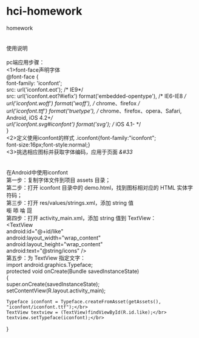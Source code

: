 # hci-homework
homework</br></br></br>
使用说明
</br></br>
pc端应用步骤：</br>
<1>font-face声明字体</br>
@font-face {</br>
    font-family: 'iconfont';</br>
    src: url('iconfont.eot'); /* IE9*/</br>
    src: url('iconfont.eot?#iefix') format('embedded-opentype'), /* IE6-IE8 */</br>
    url('iconfont.woff') format('woff'), /* chrome、firefox */</br>
    url('iconfont.ttf') format('truetype'), /* chrome、firefox、opera、Safari, Android, iOS 4.2+*/</br>
    url('iconfont.svg#iconfont') format('svg'); /* iOS 4.1- */</br>
}</br>
<2>定义使用iconfont的样式
.iconfont{font-family:"iconfont";</br>
font-size:16px;font-style:normal;}</br>
<3>挑选相应图标并获取字体编码，应用于页面
<i class="iconfont">&#33</i></br>
</br></br>
在Android中使用iconfont
</br>
第一步：复制字体文件到项目 assets 目录；
</br>
第二步：打开 iconfont 目录中的 demo.html，找到图标相对应的 HTML 实体字符码；</br>
第三步：打开 res/values/strings.xml，添加 string 值</br>
<string name="icons">&#x3605; &#x35ad; &#x35ae; &#x35af;</string></br>
第四步：打开 activity_main.xml，添加 string 值到 TextView：</br>
<TextView</br>
    android:id="@+id/like"</br>
    android:layout_width="wrap_content"</br>
    android:layout_height="wrap_content"</br>
    android:text="@string/icons" /></br>
第五步：为 TextView 指定文字：</br>
import android.graphics.Typeface;</br>
 protected void onCreate(Bundle savedInstanceState)</br>
{</br>
    super.onCreate(savedInstanceState);</br>
    setContentView(R.layout.activity_main);</br>
 
    Typeface iconfont = Typeface.createFromAsset(getAssets(), "iconfont/iconfont.ttf");</br>
    TextView textview = (TextView)findViewById(R.id.like);</br>
    textview.setTypeface(iconfont);</br>
}
